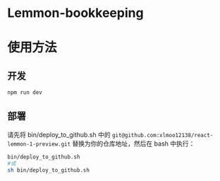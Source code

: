 # Lemmon-bookkeeping
# 使用方法

## 开发

```bash
npm run dev
```

## 部署

请先将 bin/deploy_to_github.sh 中的 `git@github.com:xlmoo12138/react-lemmon-1-preview.git` 替换为你的仓库地址，然后在 bash 中执行：
```bash
bin/deploy_to_github.sh
#或
sh bin/deploy_to_github.sh
```
